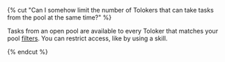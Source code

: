 {% cut "Can I somehow limit the number of Tolokers that can take tasks from the pool at the same time?" %}

Tasks from an open pool are available to every Toloker that matches your pool [filters](../../../../guide/concepts/filters.md). You can restrict access, like by using a skill.

{% endcut %}